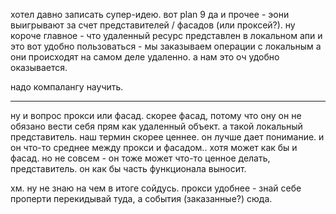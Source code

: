 хотел давно записать супер-идею. вот plan 9 да и прочее - эони выигрывают за счет представителей / фасадов (или проксей?).
ну короче главное - что удаленный ресурс представлен в локальном апи и это вот удобно пользоваться - мы заказываем операции с локальным а они происходят на самом деле удаленно.
а нам это оч удобно оказывается.

надо компалангу научить.


****
ну и вопрос прокси или фасад. скорее фасад, потому что ону он не обязано вести себя прям как удаленный объект.
а такой локальный представитель. наш термин скорее ценнее. он лучше дает понимание. и он что-то среднее между прокси и фасадом..
хотя может как бы и фасад. но не совсем - он тоже может что-то ценное делать, представитель. он как бы часть функционала
выносит. 

хм. ну не знаю на чем в итоге сойдусь. прокси удобнее - знай себе проперти перекидывай туда, а события (заказанные?) сюда.